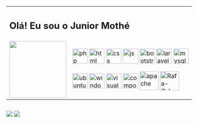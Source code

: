 <table>
<tr>
    <td colspan="2"><h2>Olá! Eu sou o Junior Mothé</h2></td>
</tr
<tr>
    <td align="left">
    <img height="150em" src="https://github-readme-stats.vercel.app/api?username=juniormothe&show_icons=true&theme=dark&include_all_commits=true&count_private=true"/>
    </td>
    <td>
  <img align="center" alt="php" height="40" width="40" src="https://cdn.jsdelivr.net/gh/devicons/devicon/icons/php/php-original.svg">
  <img align="center" alt="html" height="40" width="40" src="https://cdn.jsdelivr.net/gh/devicons/devicon/icons/html5/html5-original.svg">
  <img align="center" alt="css" height="40" width="40" src="https://cdn.jsdelivr.net/gh/devicons/devicon/icons/css3/css3-original.svg">
  <img align="center" alt="js" height="40" width="40" src="https://cdn.jsdelivr.net/gh/devicons/devicon/icons/javascript/javascript-original.svg">
  <img align="center" alt="bootstrap" height="40" width="40" src="https://cdn.jsdelivr.net/gh/devicons/devicon/icons/bootstrap/bootstrap-original.svg">
  <img align="center" alt="laravel" height="40" width="40" src="https://cdn.jsdelivr.net/gh/devicons/devicon/icons/laravel/laravel-plain-wordmark.svg">
  <img align="center" alt="mysql" height="40" width="40" src="https://cdn.jsdelivr.net/gh/devicons/devicon/icons/mysql/mysql-plain-wordmark.svg">
  <br><br>
  <img align="center" alt="ubuntu" height="40" width="40" src="https://cdn.jsdelivr.net/gh/devicons/devicon/icons/ubuntu/ubuntu-plain-wordmark.svg">
  <img align="center" alt="windows8" height="40" width="40" src="https://cdn.jsdelivr.net/gh/devicons/devicon/icons/windows8/windows8-original.svg">
  <img align="center" alt="visualstudio" height="40" width="40" src="https://cdn.jsdelivr.net/gh/devicons/devicon/icons/vscode/vscode-original.svg">
  
  <img align="center" alt="composer" height="40" width="40" src="https://cdn.jsdelivr.net/gh/devicons/devicon/icons/composer/composer-original.svg">
  <img align="center" alt="apache" height="50"  src="https://cdn.jsdelivr.net/gh/devicons/devicon/icons/apache/apache-original.svg">
  <img align="center" alt="Rafa-Csharp" height="50" src="https://cdn.jsdelivr.net/gh/devicons/devicon/icons/googlecloud/googlecloud-plain-wordmark.svg">
    </td>
</tr>
</table>

##
<a href="https://www.linkedin.com/in/rafaella-ballerini-45875016a" target="_blank"><img src="https://img.shields.io/badge/-LinkedIn-%230077B5?style=for-the-badge&logo=linkedin&logoColor=white" target="_blank"></a> 
<a href="https://discord.gg/wagxzStdcR" target="_blank"><img src="https://img.shields.io/badge/Discord-7289DA?style=for-the-badge&logo=discord&logoColor=white" target="_blank"></a> 
